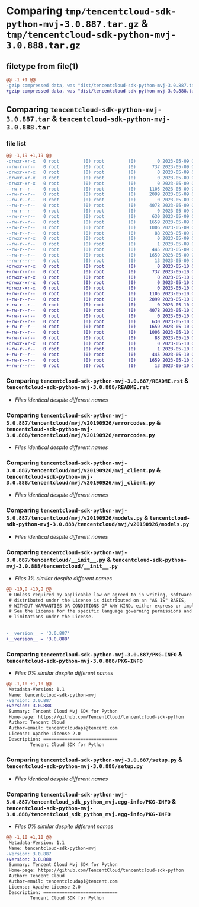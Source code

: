 # Comparing `tmp/tencentcloud-sdk-python-mvj-3.0.887.tar.gz` & `tmp/tencentcloud-sdk-python-mvj-3.0.888.tar.gz`

## filetype from file(1)

```diff
@@ -1 +1 @@
-gzip compressed data, was "dist/tencentcloud-sdk-python-mvj-3.0.887.tar", last modified: Tue May  9 03:08:58 2023, max compression
+gzip compressed data, was "dist/tencentcloud-sdk-python-mvj-3.0.888.tar", last modified: Wed May 10 02:23:56 2023, max compression
```

## Comparing `tencentcloud-sdk-python-mvj-3.0.887.tar` & `tencentcloud-sdk-python-mvj-3.0.888.tar`

### file list

```diff
@@ -1,19 +1,19 @@
-drwxr-xr-x   0 root         (0) root         (0)        0 2023-05-09 03:08:58.000000 tencentcloud-sdk-python-mvj-3.0.887/
--rw-r--r--   0 root         (0) root         (0)      737 2023-05-09 03:08:58.000000 tencentcloud-sdk-python-mvj-3.0.887/README.rst
-drwxr-xr-x   0 root         (0) root         (0)        0 2023-05-09 03:08:58.000000 tencentcloud-sdk-python-mvj-3.0.887/tencentcloud/
-drwxr-xr-x   0 root         (0) root         (0)        0 2023-05-09 03:08:58.000000 tencentcloud-sdk-python-mvj-3.0.887/tencentcloud/mvj/
-drwxr-xr-x   0 root         (0) root         (0)        0 2023-05-09 03:08:58.000000 tencentcloud-sdk-python-mvj-3.0.887/tencentcloud/mvj/v20190926/
--rw-r--r--   0 root         (0) root         (0)     1105 2023-05-09 03:08:58.000000 tencentcloud-sdk-python-mvj-3.0.887/tencentcloud/mvj/v20190926/errorcodes.py
--rw-r--r--   0 root         (0) root         (0)     2099 2023-05-09 03:08:58.000000 tencentcloud-sdk-python-mvj-3.0.887/tencentcloud/mvj/v20190926/mvj_client.py
--rw-r--r--   0 root         (0) root         (0)        0 2023-05-09 03:08:58.000000 tencentcloud-sdk-python-mvj-3.0.887/tencentcloud/mvj/v20190926/__init__.py
--rw-r--r--   0 root         (0) root         (0)     4078 2023-05-09 03:08:58.000000 tencentcloud-sdk-python-mvj-3.0.887/tencentcloud/mvj/v20190926/models.py
--rw-r--r--   0 root         (0) root         (0)        0 2023-05-09 03:08:58.000000 tencentcloud-sdk-python-mvj-3.0.887/tencentcloud/mvj/__init__.py
--rw-r--r--   0 root         (0) root         (0)      630 2023-05-09 03:08:58.000000 tencentcloud-sdk-python-mvj-3.0.887/tencentcloud/__init__.py
--rw-r--r--   0 root         (0) root         (0)     1659 2023-05-09 03:08:58.000000 tencentcloud-sdk-python-mvj-3.0.887/PKG-INFO
--rw-r--r--   0 root         (0) root         (0)     1006 2023-05-09 03:08:58.000000 tencentcloud-sdk-python-mvj-3.0.887/setup.py
--rw-r--r--   0 root         (0) root         (0)       88 2023-05-09 03:08:58.000000 tencentcloud-sdk-python-mvj-3.0.887/setup.cfg
-drwxr-xr-x   0 root         (0) root         (0)        0 2023-05-09 03:08:58.000000 tencentcloud-sdk-python-mvj-3.0.887/tencentcloud_sdk_python_mvj.egg-info/
--rw-r--r--   0 root         (0) root         (0)        1 2023-05-09 03:08:58.000000 tencentcloud-sdk-python-mvj-3.0.887/tencentcloud_sdk_python_mvj.egg-info/dependency_links.txt
--rw-r--r--   0 root         (0) root         (0)      445 2023-05-09 03:08:58.000000 tencentcloud-sdk-python-mvj-3.0.887/tencentcloud_sdk_python_mvj.egg-info/SOURCES.txt
--rw-r--r--   0 root         (0) root         (0)     1659 2023-05-09 03:08:58.000000 tencentcloud-sdk-python-mvj-3.0.887/tencentcloud_sdk_python_mvj.egg-info/PKG-INFO
--rw-r--r--   0 root         (0) root         (0)       13 2023-05-09 03:08:58.000000 tencentcloud-sdk-python-mvj-3.0.887/tencentcloud_sdk_python_mvj.egg-info/top_level.txt
+drwxr-xr-x   0 root         (0) root         (0)        0 2023-05-10 02:23:56.000000 tencentcloud-sdk-python-mvj-3.0.888/
+-rw-r--r--   0 root         (0) root         (0)      737 2023-05-10 02:23:56.000000 tencentcloud-sdk-python-mvj-3.0.888/README.rst
+drwxr-xr-x   0 root         (0) root         (0)        0 2023-05-10 02:23:56.000000 tencentcloud-sdk-python-mvj-3.0.888/tencentcloud/
+drwxr-xr-x   0 root         (0) root         (0)        0 2023-05-10 02:23:56.000000 tencentcloud-sdk-python-mvj-3.0.888/tencentcloud/mvj/
+drwxr-xr-x   0 root         (0) root         (0)        0 2023-05-10 02:23:56.000000 tencentcloud-sdk-python-mvj-3.0.888/tencentcloud/mvj/v20190926/
+-rw-r--r--   0 root         (0) root         (0)     1105 2023-05-10 02:23:56.000000 tencentcloud-sdk-python-mvj-3.0.888/tencentcloud/mvj/v20190926/errorcodes.py
+-rw-r--r--   0 root         (0) root         (0)     2099 2023-05-10 02:23:56.000000 tencentcloud-sdk-python-mvj-3.0.888/tencentcloud/mvj/v20190926/mvj_client.py
+-rw-r--r--   0 root         (0) root         (0)        0 2023-05-10 02:23:56.000000 tencentcloud-sdk-python-mvj-3.0.888/tencentcloud/mvj/v20190926/__init__.py
+-rw-r--r--   0 root         (0) root         (0)     4078 2023-05-10 02:23:56.000000 tencentcloud-sdk-python-mvj-3.0.888/tencentcloud/mvj/v20190926/models.py
+-rw-r--r--   0 root         (0) root         (0)        0 2023-05-10 02:23:56.000000 tencentcloud-sdk-python-mvj-3.0.888/tencentcloud/mvj/__init__.py
+-rw-r--r--   0 root         (0) root         (0)      630 2023-05-10 02:23:56.000000 tencentcloud-sdk-python-mvj-3.0.888/tencentcloud/__init__.py
+-rw-r--r--   0 root         (0) root         (0)     1659 2023-05-10 02:23:56.000000 tencentcloud-sdk-python-mvj-3.0.888/PKG-INFO
+-rw-r--r--   0 root         (0) root         (0)     1006 2023-05-10 02:23:56.000000 tencentcloud-sdk-python-mvj-3.0.888/setup.py
+-rw-r--r--   0 root         (0) root         (0)       88 2023-05-10 02:23:56.000000 tencentcloud-sdk-python-mvj-3.0.888/setup.cfg
+drwxr-xr-x   0 root         (0) root         (0)        0 2023-05-10 02:23:56.000000 tencentcloud-sdk-python-mvj-3.0.888/tencentcloud_sdk_python_mvj.egg-info/
+-rw-r--r--   0 root         (0) root         (0)        1 2023-05-10 02:23:56.000000 tencentcloud-sdk-python-mvj-3.0.888/tencentcloud_sdk_python_mvj.egg-info/dependency_links.txt
+-rw-r--r--   0 root         (0) root         (0)      445 2023-05-10 02:23:56.000000 tencentcloud-sdk-python-mvj-3.0.888/tencentcloud_sdk_python_mvj.egg-info/SOURCES.txt
+-rw-r--r--   0 root         (0) root         (0)     1659 2023-05-10 02:23:56.000000 tencentcloud-sdk-python-mvj-3.0.888/tencentcloud_sdk_python_mvj.egg-info/PKG-INFO
+-rw-r--r--   0 root         (0) root         (0)       13 2023-05-10 02:23:56.000000 tencentcloud-sdk-python-mvj-3.0.888/tencentcloud_sdk_python_mvj.egg-info/top_level.txt
```

### Comparing `tencentcloud-sdk-python-mvj-3.0.887/README.rst` & `tencentcloud-sdk-python-mvj-3.0.888/README.rst`

 * *Files identical despite different names*

### Comparing `tencentcloud-sdk-python-mvj-3.0.887/tencentcloud/mvj/v20190926/errorcodes.py` & `tencentcloud-sdk-python-mvj-3.0.888/tencentcloud/mvj/v20190926/errorcodes.py`

 * *Files identical despite different names*

### Comparing `tencentcloud-sdk-python-mvj-3.0.887/tencentcloud/mvj/v20190926/mvj_client.py` & `tencentcloud-sdk-python-mvj-3.0.888/tencentcloud/mvj/v20190926/mvj_client.py`

 * *Files identical despite different names*

### Comparing `tencentcloud-sdk-python-mvj-3.0.887/tencentcloud/mvj/v20190926/models.py` & `tencentcloud-sdk-python-mvj-3.0.888/tencentcloud/mvj/v20190926/models.py`

 * *Files identical despite different names*

### Comparing `tencentcloud-sdk-python-mvj-3.0.887/tencentcloud/__init__.py` & `tencentcloud-sdk-python-mvj-3.0.888/tencentcloud/__init__.py`

 * *Files 1% similar despite different names*

```diff
@@ -10,8 +10,8 @@
 # Unless required by applicable law or agreed to in writing, software
 # distributed under the License is distributed on an "AS IS" BASIS,
 # WITHOUT WARRANTIES OR CONDITIONS OF ANY KIND, either express or implied.
 # See the License for the specific language governing permissions and
 # limitations under the License.
 
 
-__version__ = '3.0.887'
+__version__ = '3.0.888'
```

### Comparing `tencentcloud-sdk-python-mvj-3.0.887/PKG-INFO` & `tencentcloud-sdk-python-mvj-3.0.888/PKG-INFO`

 * *Files 0% similar despite different names*

```diff
@@ -1,10 +1,10 @@
 Metadata-Version: 1.1
 Name: tencentcloud-sdk-python-mvj
-Version: 3.0.887
+Version: 3.0.888
 Summary: Tencent Cloud Mvj SDK for Python
 Home-page: https://github.com/TencentCloud/tencentcloud-sdk-python
 Author: Tencent Cloud
 Author-email: tencentcloudapi@tencent.com
 License: Apache License 2.0
 Description: ============================
         Tencent Cloud SDK for Python
```

### Comparing `tencentcloud-sdk-python-mvj-3.0.887/setup.py` & `tencentcloud-sdk-python-mvj-3.0.888/setup.py`

 * *Files identical despite different names*

### Comparing `tencentcloud-sdk-python-mvj-3.0.887/tencentcloud_sdk_python_mvj.egg-info/PKG-INFO` & `tencentcloud-sdk-python-mvj-3.0.888/tencentcloud_sdk_python_mvj.egg-info/PKG-INFO`

 * *Files 0% similar despite different names*

```diff
@@ -1,10 +1,10 @@
 Metadata-Version: 1.1
 Name: tencentcloud-sdk-python-mvj
-Version: 3.0.887
+Version: 3.0.888
 Summary: Tencent Cloud Mvj SDK for Python
 Home-page: https://github.com/TencentCloud/tencentcloud-sdk-python
 Author: Tencent Cloud
 Author-email: tencentcloudapi@tencent.com
 License: Apache License 2.0
 Description: ============================
         Tencent Cloud SDK for Python
```


